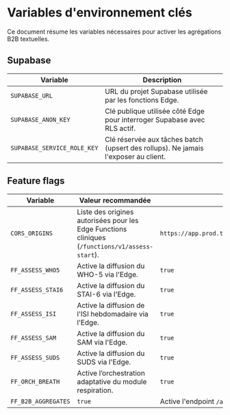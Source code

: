 # Variables d'environnement clés

Ce document résume les variables nécessaires pour activer les agrégations B2B textuelles.

## Supabase

| Variable | Description |
| --- | --- |
| `SUPABASE_URL` | URL du projet Supabase utilisée par les fonctions Edge. |
| `SUPABASE_ANON_KEY` | Clé publique utilisée côté Edge pour interroger Supabase avec RLS actif. |
| `SUPABASE_SERVICE_ROLE_KEY` | Clé réservée aux tâches batch (upsert des rollups). Ne jamais l'exposer au client. |

## Feature flags

| Variable | Valeur recommandée | Description |
| --- | --- | --- |
| `CORS_ORIGINS` | Liste des origines autorisées pour les Edge Functions cliniques (`/functions/v1/assess-start`). | `https://app.prod.tld,https://staging.app.tld,http://localhost:5173` |
| `FF_ASSESS_WHO5` | Active la diffusion du WHO-5 via l'Edge. | `true` |
| `FF_ASSESS_STAI6` | Active la diffusion du STAI-6 via l'Edge. | `true` |
| `FF_ASSESS_ISI` | Active la diffusion de l'ISI hebdomadaire via l'Edge. | `true` |
| `FF_ASSESS_SAM` | Active la diffusion du SAM via l'Edge. | `true` |
| `FF_ASSESS_SUDS` | Active la diffusion du SUDS via l'Edge. | `true` |
| `FF_ORCH_BREATH` | Active l’orchestration adaptative du module respiration. | `true` |
| `FF_B2B_AGGREGATES` | `true` | Active l'endpoint `/assess/aggregate` et les vues B2B correspondantes. |

